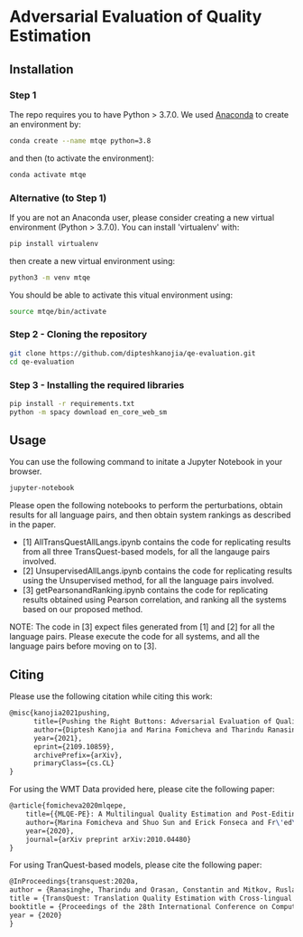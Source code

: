 # Adversarial Evaluation of Quality Estimation

## Installation

### Step 1
The repo requires you to have Python > 3.7.0. We used <a href="https://www.anaconda.com/products/individual">Anaconda</a> to create an environment by:
```bash
conda create --name mtqe python=3.8
```

and then (to activate the environment):
```bash
conda activate mtqe
```
### Alternative (to Step 1)

If you are not an Anaconda user, please consider creating a new virtual environment (Python > 3.7.0). You can install 'virtualenv' with:

```bash
pip install virtualenv
```

then create a new virtual environment using:

```bash
python3 -m venv mtqe
```

You should be able to activate this vitual environment using:

```bash
source mtqe/bin/activate
```

### Step 2 - Cloning the repository

```bash
git clone https://github.com/dipteshkanojia/qe-evaluation.git
cd qe-evaluation
```

### Step 3 - Installing the required libraries

```bash
pip install -r requirements.txt
python -m spacy download en_core_web_sm
```

## Usage

You can use the following command to initate a Jupyter Notebook in your browser. 
```bash
jupyter-notebook
```

Please open the following notebooks to perform the perturbations, obtain results for all language pairs, and then obtain system rankings as described in the paper.

* [1] AllTransQuestAllLangs.ipynb contains the code for replicating results from all three TransQuest-based models, for all the langauge pairs involved.
* [2] UnsupervisedAllLangs.ipynb contains the code for replicating results using the Unsupervised method, for all the language pairs involved.
* [3] getPearsonandRanking.ipynb contains the code for replicating results obtained using Pearson correlation, and ranking all the systems based on our proposed method.

NOTE: The code in [3] expect files generated from [1] and [2] for all the language pairs. Please execute the code for all systems, and all the language pairs before moving on to [3].

## Citing
Please use the following citation while citing this work:

```latex
@misc{kanojia2021pushing,
      title={Pushing the Right Buttons: Adversarial Evaluation of Quality Estimation}, 
      author={Diptesh Kanojia and Marina Fomicheva and Tharindu Ranasinghe and Frédéric Blain and Constantin Orăsan and Lucia Specia},
      year={2021},
      eprint={2109.10859},
      archivePrefix={arXiv},
      primaryClass={cs.CL}
}
```

For using the WMT Data provided here, please cite the following paper:
```latex
@article{fomicheva2020mlqepe,
    title={{MLQE-PE}: A Multilingual Quality Estimation and Post-Editing Dataset}, 
    author={Marina Fomicheva and Shuo Sun and Erick Fonseca and Fr\'ed\'eric Blain and Vishrav Chaudhary and Francisco Guzm\'an and Nina Lopatina and Lucia Specia and Andr\'e F.~T.~Martins},
    year={2020},
    journal={arXiv preprint arXiv:2010.04480}
}
```

For using TranQuest-based models, please cite the following paper:
```latex
@InProceedings{transquest:2020a,
author = {Ranasinghe, Tharindu and Orasan, Constantin and Mitkov, Ruslan},
title = {TransQuest: Translation Quality Estimation with Cross-lingual Transformers},
booktitle = {Proceedings of the 28th International Conference on Computational Linguistics},
year = {2020}
}

```
